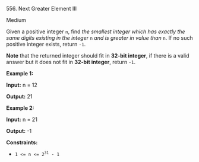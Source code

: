556\. Next Greater Element III

Medium

Given a positive integer `n`, find _the smallest integer which has exactly the same digits existing in the integer_ `n` _and is greater in value than_ `n`. If no such positive integer exists, return `-1`.

**Note** that the returned integer should fit in **32-bit integer**, if there is a valid answer but it does not fit in **32-bit integer**, return `-1`.

**Example 1:**

**Input:** n = 12

**Output:** 21

**Example 2:**

**Input:** n = 21

**Output:** -1

**Constraints:**

*   <code>1 <= n <= 2<sup>31</sup> - 1</code>